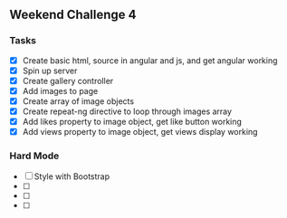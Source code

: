 ## Weekend Challenge 4

### Tasks 
- [x] Create basic html, source in angular and js, and get angular working
- [x] Spin up server
- [x] Create gallery controller
- [x] Add images to page
- [x] Create array of image objects
- [x] Create repeat-ng directive to loop through images array
- [x] Add likes property to image object, get like button working
- [x] Add views property to image object, get views display working

### Hard Mode
- [ ] Style with Bootstrap
- [ ]
- [ ]
- [ ]

